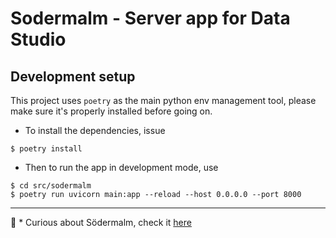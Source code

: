# Sodermalm - Server app for Data Studio

## Development setup

This project uses `poetry` as the main python env management tool, please make sure it's properly installed before going on.

- To install the dependencies, issue

```
$ poetry install
```

- Then to run the app in development mode, use

```
$ cd src/sodermalm
$ poetry run uvicorn main:app --reload --host 0.0.0.0 --port 8000
```

---

🌝 \* Curious about Södermalm, check it [here](https://en.wikipedia.org/wiki/S%C3%B6dermalm)

